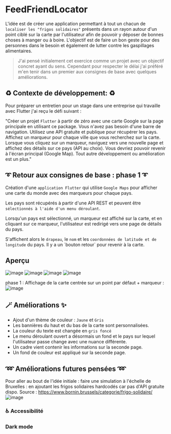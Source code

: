 # FeedFriendLocator

L'idée est de créer une application permettant à tout un chacun de `localiser les "frigos solidaires"` présents dans un rayon
autour d'un point ciblé sur la carte par l'utilisateur afin de pouvoir y déposer de bonnes choses à manger ou à boire.
L'objectif est de faire un bon geste pour des personnes dans le besoin et également de lutter contre les gaspillages alimentaires.
> J'ai pensé initialement cet exercice comme un projet avec un objectif concret ayant du sens.
> Cependant pour respecter le délai j'ai préféré m'en tenir dans un premier aux consignes de base avec quelques améliorations. 


## :recycle: Contexte de développement: :recycle:

Pour préparer un entretien pour un stage dans une entreprise qui travaille avec Flutter j'ai reçu le défi suivant :

"Créer un projet `Flutter` à partir de zéro avec une carte Google sur la page principale en utilisant ce package.
Vous n'avez pas besoin d'une barre de navigation.
Utilisez une API gratuite et publique pour récupérer les pays.
Affichez un marqueur pour chaque ville que vous recherchez sur la carte.
Lorsque vous cliquez sur un marqueur, naviguez vers une nouvelle page et affichez des détails sur ce pays (API au choix).
Vous devriez pouvoir revenir à l'écran principal (Google Map).
Tout autre développement ou amélioration est un plus."

## :curly_loop: Retour aux consignes de base : phase 1 :curly_loop:
Création d'une `application Flutter` qui utilise `Google Maps` pour afficher une carte du monde avec des marqueurs pour chaque pays. 

Les pays sont récupérés à partir d'une API REST et peuvent être `sélectionnés à l'aide d'un menu déroulant`. 

Lorsqu'un pays est sélectionné, un marqueur est affiché sur la carte, et en cliquant sur ce marqueur, l'utilisateur est redirigé vers une page de détails du pays.

S'affichent alors le `drapeau`, le `nom` et les `coordonnées de latitude et de longitude` du pays. Il y a un ´bouton retour` pour revenir à la carte.

## Aperçu
![image](https://github.com/julie1030/FeedFriendLocator/assets/133639183/ab0cd4ba-c7a9-4baf-b539-99e3d26de026)
![image](https://github.com/julie1030/FeedFriendLocator/assets/133639183/0bbde687-0ba4-4827-98a5-28c0f4148448)
![image](https://github.com/julie1030/FeedFriendLocator/assets/133639183/47d25702-c62c-4280-b4ea-c52e1c89ffc7)
![image](https://github.com/julie1030/FeedFriendLocator/assets/133639183/83687a13-898e-4082-acbe-bd3ad6e94662)



phase 1 : Affichage de la carte centrée sur un point par défaut + marqueur :
![image](https://github.com/julie1030/FeedFriendLocator/assets/133639183/0a99905a-d13d-494c-8299-00987712a349)

## :magic_wand: Améliorations :sparkles:
- Ajout d'un thème de couleur : `Jaune` et `Gris`
- Les bannières du haut et du bas de la carte sont personnalisées.
- La couleur du texte est changée en `gris foncé`
- Le menu déroulant ouvert a désormais un fond et le pays sur lequel l'utilisateur passe change avec une nuance différente.
- Un cadre vient contenir les informations sur la seconde page.
- Un fond de couleur est appliqué sur la seconde page.

## :loop: Améliorations futures pensées :loop:
Pour aller au bout de l'idée initiale : faire une simulation à l'échelle de Bruxelles : en ajoutant les frigos solidaires hardcodés car pas d'API gratuite dispo.
Source : https://www.bornin.brussels/categorie/frigo-solidaire/
![image](https://github.com/julie1030/FeedFriendLocator/assets/133639183/cd50fe82-9d86-4f46-96bc-f4b5f27f6211)
### :wheelchair: Accessibilité 
### Dark mode 
